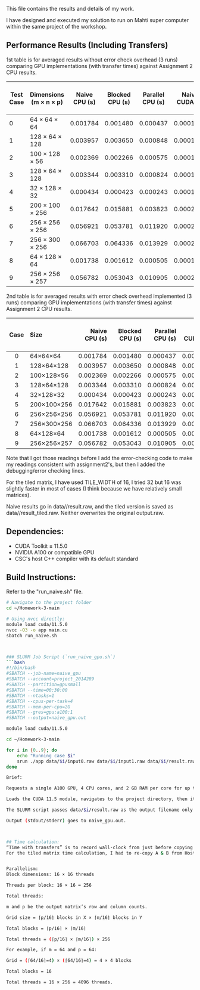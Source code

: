 This file contains the results and details of my work.

I have designed and executed my solution to run on Mahti super computer within the same project of the workshop.


## Performance Results (Including Transfers)

1st table is for averaged results without error check overhead (3 runs) comparing GPU implementations (with transfer times) against Assignment 2 CPU results.

| Test Case | Dimensions (m × n × p) | Naive CPU (s) | Blocked CPU (s) | Parallel CPU (s) | Naive CUDA (s) | Tiled CUDA (s) | Speedup (Tiled vs Naive CUDA) | Speedup (Tiled vs Parallel CPU) |
|-----------|------------------------|---------------|-----------------|------------------|----------------|----------------|-------------------------------|---------------------------------|
| 0         | 64 × 64 × 64           | 0.001784      | 0.001480        | 0.000437         | 0.0001235      | 0.0000768      | 1.61                          | 5.69                            |
| 1         | 128 × 64 × 128         | 0.003957      | 0.003650        | 0.000848         | 0.0001453      | 0.0000971      | 1.50                          | 8.73                            |
| 2         | 100 × 128 × 56         | 0.002369      | 0.002266        | 0.000575         | 0.0001369      | 0.0000875      | 1.56                          | 6.57                            |
| 3         | 128 × 64 × 128         | 0.003344      | 0.003310        | 0.000824         | 0.0001451      | 0.0000973      | 1.49                          | 8.47                            |
| 4         | 32 × 128 × 32          | 0.000434      | 0.000423        | 0.000243         | 0.0001242      | 0.0000763      | 1.63                          | 3.19                            |
| 5         | 200 × 100 × 256        | 0.017642      | 0.015881        | 0.003823         | 0.0002086      | 0.0001674      | 1.25                          | 22.84                           |
| 6         | 256 × 256 × 256        | 0.056921      | 0.053781        | 0.011920         | 0.0002672      | 0.0002242      | 1.19                          | 53.18                           |
| 7         | 256 × 300 × 256        | 0.066703      | 0.064336        | 0.013929         | 0.0002805      | 0.0002473      | 1.13                          | 56.33                           |
| 8         | 64 × 128 × 64          | 0.001738      | 0.001612        | 0.000505         | 0.0001313      | 0.0000856      | 1.53                          | 5.90                            |
| 9         | 256 × 256 × 257        | 0.056782      | 0.053043        | 0.010905         | 0.0002697      | 0.0002334      | 1.16                          | 46.73                           |

2nd table is for averaged results with error check overhead implemented (3 runs) comparing GPU implementations (with transfer times) against Assignment 2 CPU results.

| Case | Size            | Naive CPU (s) | Blocked CPU (s) | Parallel CPU (s) | Naive CUDA (s) | Tiled CUDA (s) | Speedup (vs Naive CUDA) | Speedup (vs Parallel CPU) |
|:----:|:----------------|--------------:|----------------:|-----------------:|---------------:|---------------:|------------------------:|--------------------------:|
| 0   | 64×64×64        | 0.001784      | 0.001480       | 0.000437        | 0.000165       | 0.000081       | 2.02×                   | 5.37×                     |
| 1   | 128×64×128      | 0.003957      | 0.003650       | 0.000848        | 0.000198       | 0.000113       | 1.76×                   | 7.52×                     |
| 2   | 100×128×56      | 0.002369      | 0.002266       | 0.000575        | 0.000187       | 0.000091       | 2.05×                   | 6.32×                     |
| 3   | 128×64×128      | 0.003344      | 0.003310       | 0.000824        | 0.000198       | 0.000117       | 1.69×                   | 7.05×                     |
| 4   | 32×128×32       | 0.000434      | 0.000423       | 0.000243        | 0.000162       | 0.000075       | 2.16×                   | 3.24×                     |
| 5   | 200×100×256     | 0.017642      | 0.015881       | 0.003823        | 0.000284       | 0.000211       | 1.35×                   | 18.12×                    |
| 6   | 256×256×256     | 0.056921      | 0.053781       | 0.011920        | 0.000355       | 0.000277       | 1.28×                   | 42.95×                    |
| 7   | 256×300×256     | 0.066703      | 0.064336       | 0.013929        | 0.000371       | 0.000283       | 1.31×                   | 49.22×                    |
| 8   | 64×128×64       | 0.001738      | 0.001612       | 0.000505        | 0.000175       | 0.000090       | 1.95×                   | 5.61×                     |
| 9   | 256×256×257     | 0.056782      | 0.053043       | 0.010905        | 0.000360       | 0.000279       | 1.29×                   | 39.14×                    |


Note that I got those readings before I add the error-checking code to make my readings consistent with assignment2's, but then I added the debugging/error checking lines. 

For the tiled matrix, I have used TILE_WIDTH of 16, I tried 32 but 16 was slightly faster in most of cases (I think because we have relatively small matrices). 


Naive results go in data/<case>/result.raw, and the tiled version is saved as data/<case>/result_tiled.raw. Neither overwrites the original output.raw.

## Dependencies: 
- CUDA Toolkit ≥ 11.5.0
- NVIDIA A100 or compatible GPU
- CSC's host C++ compiler with its default standard

## Build Instructions:
Refer to the "run_naive.sh" file.

```bash
# Navigate to the project folder
cd ~/Homework-3-main

# Using nvcc directly:
module load cuda/11.5.0
nvcc -O3 -o app main.cu
sbatch run_naive.sh 



### SLURM Job Script (`run_naive_gpu.sh`)
```bash
#!/bin/bash
#SBATCH --job-name=naive_gpu
#SBATCH --account=project_2014289
#SBATCH --partition=gpusmall
#SBATCH --time=00:30:00
#SBATCH --ntasks=1
#SBATCH --cpus-per-task=4
#SBATCH --mem-per-cpu=2G
#SBATCH --gres=gpu:a100:1
#SBATCH --output=naive_gpu.out

module load cuda/11.5.0

cd ~/Homework-3-main

for i in {0..9}; do
    echo "Running case $i"
    srun ./app data/$i/input0.raw data/$i/input1.raw data/$i/result.raw
done

Brief:

Requests a single A100 GPU, 4 CPU cores, and 2 GB RAM per core for up to 30 minutes.

Loads the CUDA 11.5 module, navigates to the project directory, then iterates over test cases 0–9.

The SLURM script passes data/$i/result.raw as the output filename only for the naive kernel, then internally it always writes the tiled output to data/$i/result_tiled.raw without needing a second argument.

Output (stdout/stderr) goes to naive_gpu.out.



## Time calculation: 
“Time with transfers” is to record wall-clock from just before copying A & B Host→Device, through the kernel launch, until after you copy C Device→Host. 
For the tiled matrix time calculation, I had to re-copy A & B from Host -> Device to give a fair comparison. 


Parallelism: 
Block dimensions: 16 × 16 threads

Threads per block: 16 × 16 = 256

Total threads:

m and p be the output matrix’s row and column counts.

Grid size = ⌈p/16⌉ blocks in X × ⌈m/16⌉ blocks in Y

Total blocks = ⌈p/16⌉ × ⌈m/16⌉

Total threads = (⌈p/16⌉ × ⌈m/16⌉) × 256

For example, if m = 64 and p = 64:

Grid = (⌈64/16⌉=4) × (⌈64/16⌉=4) = 4 × 4 blocks

Total blocks = 16

Total threads = 16 × 256 = 4096 threads.





